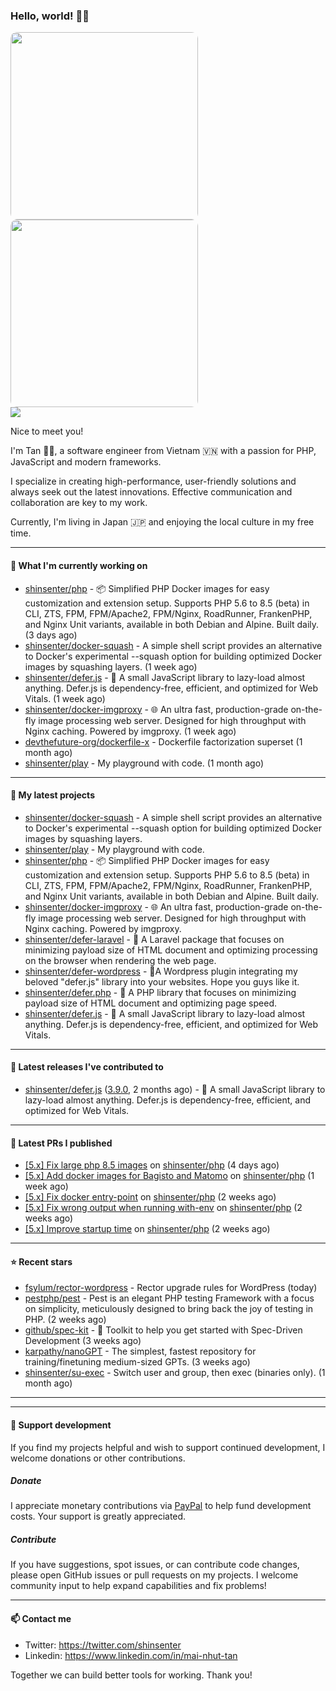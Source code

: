 ### Hello, world! 👋🏻

<p>
<img src="https://github.com/shinsenter.png?size=600" width="300" style="border-radius:10px" />
<br>
<img src="https://github-readme-stats.vercel.app/api/top-langs?username=shinsenter&show_icons=true&locale=en&layout=compact" width="300"  style="border-radius:10px" />
<br>
<img src="https://komarev.com/ghpvc/?username=shinsenter&label=Profile%20views&color=0e75b6&style=flat" />
</p>

Nice to meet you!

I'm Tan 👋🏻, a software engineer from Vietnam 🇻🇳 with a passion for PHP, JavaScript and modern frameworks.

I specialize in creating high-performance, user-friendly solutions and always seek out the latest innovations. Effective communication and collaboration are key to my work.

Currently, I'm living in Japan 🇯🇵 and enjoying the local culture in my free time.

---

#### 🍊 What I'm currently working on

- [shinsenter/php](https://github.com/shinsenter/php) - 📦 Simplified PHP Docker images for easy customization and extension setup. Supports PHP 5.6 to 8.5 (beta) in CLI, ZTS, FPM, FPM/Apache2, FPM/Nginx, RoadRunner, FrankenPHP, and Nginx Unit variants, available in both Debian and Alpine. Built daily. (3 days ago)
- [shinsenter/docker-squash](https://github.com/shinsenter/docker-squash) - A simple shell script provides an alternative to Docker&#39;s experimental --squash option for building optimized Docker images by squashing layers. (1 week ago)
- [shinsenter/defer.js](https://github.com/shinsenter/defer.js) - 🥇 A small JavaScript library to lazy-load almost anything. Defer.js is dependency-free, efficient, and optimized for Web Vitals. (1 week ago)
- [shinsenter/docker-imgproxy](https://github.com/shinsenter/docker-imgproxy) - 🌐 An ultra fast, production-grade on-the-fly image processing web server. Designed for high throughput with Nginx caching. Powered by imgproxy. (1 week ago)
- [devthefuture-org/dockerfile-x](https://github.com/devthefuture-org/dockerfile-x) - Dockerfile factorization superset (1 month ago)
- [shinsenter/play](https://github.com/shinsenter/play) - My playground with code. (1 month ago)

---

#### 🍊 My latest projects

- [shinsenter/docker-squash](https://github.com/shinsenter/docker-squash) - A simple shell script provides an alternative to Docker&#39;s experimental --squash option for building optimized Docker images by squashing layers.
- [shinsenter/play](https://github.com/shinsenter/play) - My playground with code.
- [shinsenter/php](https://github.com/shinsenter/php) - 📦 Simplified PHP Docker images for easy customization and extension setup. Supports PHP 5.6 to 8.5 (beta) in CLI, ZTS, FPM, FPM/Apache2, FPM/Nginx, RoadRunner, FrankenPHP, and Nginx Unit variants, available in both Debian and Alpine. Built daily.
- [shinsenter/docker-imgproxy](https://github.com/shinsenter/docker-imgproxy) - 🌐 An ultra fast, production-grade on-the-fly image processing web server. Designed for high throughput with Nginx caching. Powered by imgproxy.
- [shinsenter/defer-laravel](https://github.com/shinsenter/defer-laravel) - 🚀 A Laravel package that focuses on minimizing payload size of HTML document and optimizing processing on the browser when rendering the web page.
- [shinsenter/defer-wordpress](https://github.com/shinsenter/defer-wordpress) - 🔌A Wordpress plugin integrating my beloved &#34;defer.js&#34; library into your websites. Hope you guys like it.
- [shinsenter/defer.php](https://github.com/shinsenter/defer.php) - 🚀 A PHP library that focuses on minimizing payload size of HTML document and optimizing page speed.
- [shinsenter/defer.js](https://github.com/shinsenter/defer.js) - 🥇 A small JavaScript library to lazy-load almost anything. Defer.js is dependency-free, efficient, and optimized for Web Vitals.

---

#### 🍊 Latest releases I've contributed to

- [shinsenter/defer.js](https://github.com/shinsenter/defer.js) ([3.9.0](https://github.com/shinsenter/defer.js/releases/tag/3.9.0), 2 months ago) - 🥇 A small JavaScript library to lazy-load almost anything. Defer.js is dependency-free, efficient, and optimized for Web Vitals.

---

#### 🍊 Latest PRs I published

- [[5.x] Fix large php 8.5 images](https://github.com/shinsenter/php/pull/377) on [shinsenter/php](https://github.com/shinsenter/php) (4 days ago)
- [[5.x] Add docker images for Bagisto and Matomo](https://github.com/shinsenter/php/pull/376) on [shinsenter/php](https://github.com/shinsenter/php) (1 week ago)
- [[5.x] Fix docker entry-point](https://github.com/shinsenter/php/pull/374) on [shinsenter/php](https://github.com/shinsenter/php) (2 weeks ago)
- [[5.x] Fix wrong output when running with-env](https://github.com/shinsenter/php/pull/373) on [shinsenter/php](https://github.com/shinsenter/php) (2 weeks ago)
- [[5.x] Improve startup time](https://github.com/shinsenter/php/pull/372) on [shinsenter/php](https://github.com/shinsenter/php) (2 weeks ago)

---

#### ⭐️ Recent stars

- [fsylum/rector-wordpress](https://github.com/fsylum/rector-wordpress) - Rector upgrade rules for WordPress (today)
- [pestphp/pest](https://github.com/pestphp/pest) - Pest is an elegant PHP testing Framework with a focus on simplicity, meticulously designed to bring back the joy of testing in PHP. (2 weeks ago)
- [github/spec-kit](https://github.com/github/spec-kit) - 💫 Toolkit to help you get started with Spec-Driven Development (3 weeks ago)
- [karpathy/nanoGPT](https://github.com/karpathy/nanoGPT) - The simplest, fastest repository for training/finetuning medium-sized GPTs. (3 weeks ago)
- [shinsenter/su-exec](https://github.com/shinsenter/su-exec) - Switch user and group, then exec (binaries only). (1 month ago)

---

---

#### 🍕 Support development
If you find my projects helpful and wish to support continued development, I welcome donations or other contributions.

##### Donate
I appreciate monetary contributions via [PayPal](https://www.paypal.me/shinsenter) to help fund development costs. Your support is greatly appreciated.

##### Contribute
If you have suggestions, spot issues, or can contribute code changes, please open GitHub issues or pull requests on my projects. I welcome community input to help expand capabilities and fix problems!

---

#### 📫 Contact me

- Twitter: https://twitter.com/shinsenter
- Linkedin: https://www.linkedin.com/in/mai-nhut-tan

Together we can build better tools for working. Thank you!
